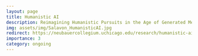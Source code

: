 ```yaml
---
layout: page
title: Humanistic AI
description: Reimagining Humanistic Pursuits in the Age of Generated Media
img: assets/img/Salavon_HumanisticAI.jpg
redirect: https://neubauercollegium.uchicago.edu/research/humanistic-ai#
importance: 3
category: ongoing
---
```

